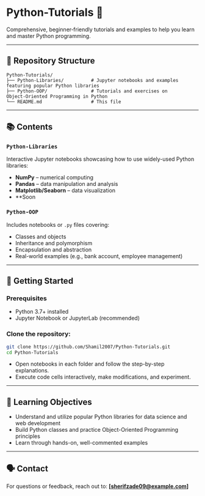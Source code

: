 # Python-Tutorials 🚀

Comprehensive, beginner‑friendly tutorials and examples to help you learn and master Python programming.

---

## 📂 Repository Structure

```text
Python‑Tutorials/
├── Python‑Libraries/          # Jupyter notebooks and examples featuring popular Python libraries
├── Python‑OOP/                # Tutorials and exercises on Object‑Oriented Programming in Python
└── README.md                  # This file
```

---

## 📚 Contents

### `Python-Libraries`

Interactive Jupyter notebooks showcasing how to use widely-used Python libraries:

* **NumPy** – numerical computing
* **Pandas** – data manipulation and analysis
* **Matplotlib/Seaborn** – data visualization
* **Soon

### `Python-OOP`

Includes notebooks or `.py` files covering:

* Classes and objects
* Inheritance and polymorphism
* Encapsulation and abstraction
* Real-world examples (e.g., bank account, employee management)

---

## 🚀 Getting Started

### Prerequisites

* Python 3.7+ installed
* Jupyter Notebook or JupyterLab (recommended)

### Clone the repository:

   ```bash
   git clone https://github.com/Shamil2007/Python-Tutorials.git
   cd Python‑Tutorials
   ```

* Open notebooks in each folder and follow the step-by-step explanations.
* Execute code cells interactively, make modifications, and experiment.

---

## 🎯 Learning Objectives

* Understand and utilize popular Python libraries for data science and web development
* Build Python classes and practice Object-Oriented Programming principles
* Learn through hands-on, well-commented examples

---
## 🗣️ Contact

For questions or feedback, reach out to: **\[[sherifzade09@example.com](mailto:sherifzade09@example.com)]**
